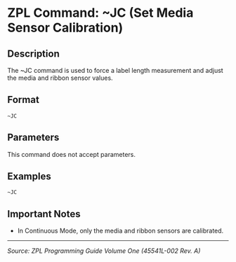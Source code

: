 # ZPL Command: ~JC (Set Media Sensor Calibration)

## Description
The ~JC command is used to force a label length measurement and adjust the media and ribbon sensor values.

## Format
```
~JC
```

## Parameters
This command does not accept parameters.

## Examples
```zpl
~JC
```

## Important Notes
- In Continuous Mode, only the media and ribbon sensors are calibrated.

---
*Source: ZPL Programming Guide Volume One (45541L-002 Rev. A)*